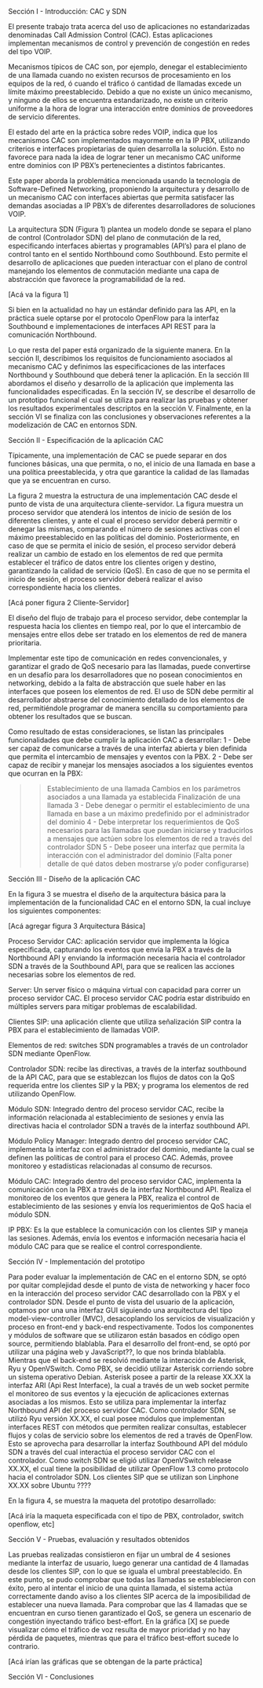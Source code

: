 Sección I - Introducción: CAC y SDN

El presente trabajo trata acerca del uso de aplicaciones no estandarizadas denominadas Call Admission Control (CAC). Estas aplicaciones implementan mecanismos de control y prevención de congestión en redes del tipo VOIP.

Mecanismos típicos de CAC son, por ejemplo, denegar el establecimiento de una llamada cuando no existen recursos de procesamiento en los equipos de la red, ó cuando el tráfico ó cantidad de llamadas excede un límite máximo preestablecido. Debido a que no existe un único mecanismo, y ninguno de ellos se encuentra estandarizado, no existe un criterio uniforme a la hora de lograr una interacción entre dominios de proveedores de servicio diferentes.

El estado del arte en la práctica sobre redes VOIP, indica que los mecanismos CAC son implementados mayormente en la IP PBX, utilizando criterios e interfaces propietarias de quien desarrolla la solución. Esto no favorece para nada la idea de lograr tener un mecanismo CAC uniforme entre dominios con IP PBX’s pertenecientes a distintos fabricantes.

Este paper aborda la problemática mencionada usando la tecnología de Software-Defined Networking, proponiendo la arquitectura y desarrollo de un mecanismo CAC con interfaces abiertas que permita satisfacer las demandas asociadas a IP PBX’s de diferentes desarrolladores de soluciones VOIP.

La arquitectura SDN (Figura 1) plantea un modelo donde se separa el plano de control (Controlador SDN) del plano de conmutación de la red, especificando interfaces abiertas y programables (API’s) para el plano de control tanto en el sentido Northbound como Southbound. Esto permite el desarrollo de aplicaciones que pueden interactuar con el plano de control manejando los elementos de conmutación mediante una capa de abstracción que favorece la programabilidad de la red.

[Acá va la figura 1]

Si bien en la actualidad no hay un estándar definido para las API, en la práctica suele optarse por el protocolo OpenFlow para la interfaz Southbound e implementaciones de interfaces API REST para la comunicación Northbound.

Lo que resta del paper está organizado de la siguiente manera. En la sección II, describimos los requisitos de funcionamiento asociados al mecanismo CAC y definimos las especificaciones de las interfaces Northbound y Southbound que deberá tener la aplicación. En la sección III abordamos el diseño y desarrollo de la aplicación que implementa las funcionalidades especificadas. En la sección IV, se describe el desarrollo de un prototipo funcional el cual se utiliza para realizar las pruebas y obtener los resultados experimentales descriptos en la sección V. Finalmente, en la sección VI se finaliza con las conclusiones y observaciones referentes a la modelización de CAC en entornos SDN.

Sección II - Especificación de la aplicación CAC

Típicamente, una implementación de CAC se puede separar en dos funciones básicas, una que permita, o no, el inicio de una llamada en base a una política preestablecida, y otra que garantice la calidad de las llamadas que ya se encuentran en curso. 

La figura 2 muestra la estructura de una implementación CAC desde el punto de vista de una arquitectura cliente-servidor. La figura muestra un proceso servidor que atenderá los intentos de inicio de sesión de los diferentes clientes, y ante el cual el proceso servidor deberá permitir o denegar las mismas, comparando el número de sesiones activas con el máximo preestablecido en las políticas del dominio. Posteriormente, en caso de que se permita el inicio de sesión, el proceso servidor deberá realizar un cambio de estado en los elementos de red que permita establecer el tráfico de datos entre los clientes origen y destino, garantizando la calidad de servicio (QoS). En caso de que no se permita el inicio de sesión, el proceso servidor deberá realizar el aviso correspondiente hacia los clientes.
 
[Acá poner figura 2 Cliente-Servidor]

El diseño del flujo de trabajo para el proceso servidor, debe contemplar la respuesta hacia los clientes en tiempo real, por lo que el intercambio de mensajes entre ellos debe ser tratado en los elementos de red de manera prioritaria.  

Implementar este tipo de comunicación en redes convencionales, y garantizar el grado de QoS necesario para las llamadas, puede convertirse en un desafío para los desarrolladores que no posean conocimientos en networking, debido a la falta de abstracción que suele haber en las interfaces que poseen los elementos de red. El uso de SDN  debe permitir al desarrollador abstraerse del conocimiento detallado de los elementos de red, permitiéndole programar de manera sencilla su comportamiento para obtener los resultados que se buscan.

Como resultado de estas consideraciones, se listan las principales funcionalidades que debe cumplir la aplicación CAC a desarrollar:
1 -  Debe ser capaz de comunicarse a través de una interfaz abierta y bien definida que permita el intercambio de mensajes y eventos con la PBX. 
2 - Debe ser capaz de recibir y manejar los mensajes asociados a los siguientes eventos que ocurran en la PBX:
>> Establecimiento de una llamada
>> Cambios en los parámetros asociados a una llamada ya establecida
>> Finalización de una llamada
3 - Debe denegar o permitir el establecimiento de una llamada en base a un máximo predefinido por el administrador del dominio
4 - Debe interpretar los requerimientos de QoS necesarios para las llamadas que puedan iniciarse y traducirlos a mensajes que actúen sobre los elementos de red a través del controlador SDN
5 - Debe poseer una interfaz que permita la interacción con el administrador del dominio (Falta poner detalle de qué datos deben mostrarse y/o poder configurarse)

Sección III - Diseño de la aplicación CAC 

En la figura 3 se muestra el diseño de la arquitectura básica para la implementación de la funcionalidad CAC en el entorno SDN, la cual incluye los siguientes componentes:

[Acá agregar figura 3 Arquitectura Básica]

Proceso Servidor CAC: aplicación servidor que implementa la lógica especificada, capturando los eventos que envía la PBX a través de la Northbound API y enviando la información necesaria hacia el controlador SDN a través de la Southbound API, para que se realicen las acciones necesarias sobre los elementos de red.

Server: Un server físico o máquina virtual con capacidad para correr un proceso servidor CAC. El proceso servidor CAC podría estar distribuído en múltiples servers para mitigar problemas de escalabilidad. 

Clientes SIP: una aplicación cliente que utiliza señalización SIP contra la PBX para el establecimiento de llamadas VOIP.

Elementos de red: switches SDN programables a través de un controlador SDN mediante OpenFlow.

Controlador SDN: recibe las directivas, a través de la interfaz southbound de la API CAC,  para que se establezcan los flujos de datos con la QoS requerida entre los clientes SIP y la PBX; y programa los elementos de red utilizando OpenFlow.

Módulo SDN: Integrado dentro del proceso servidor CAC, recibe la información relacionada al establecimiento de sesiones y envía las directivas hacia el controlador SDN a través de la interfaz southbound API.

Módulo Policy Manager: Integrado dentro del proceso servidor CAC, implementa la interfaz con el administrador del dominio, mediante la cual se definen las políticas de control para el proceso CAC. Además, provee monitoreo y estadísticas relacionadas al consumo de recursos.  

Módulo CAC: Integrado dentro del proceso servidor CAC, implementa la comunicación con la PBX a través de la interfaz Northbound API. Realiza el monitoreo de los eventos que genera la PBX,  realiza el control de establecimiento de las sesiones y envía los requerimientos de QoS hacia el módulo SDN.

IP PBX: Es la que establece la comunicación con los clientes SIP y maneja las sesiones. Además, envía los eventos e información necesaria hacia el módulo CAC para que se realice el control correspondiente.

Sección IV - Implementación del prototipo

Para poder evaluar la implementación de CAC en el entorno SDN, se optó por quitar complejidad desde el punto de vista de networking y hacer foco en la interacción del proceso servidor CAC desarrollado con la PBX y el controlador SDN. Desde el punto de vista del usuario de la aplicación, optamos por una una interfaz GUI siguiendo una arquitectura del tipo model-view-controller (MVC), desacoplando los servicios de visualización y proceso en front-end y back-end respectivamente.
Todos los componentes y módulos de software que se utilizaron están basados en código open source, permitiendo blablabla. Para el desarrollo del front-end, se optó por utilizar una página web y JavaScript??, lo que nos brinda blablabla.
Mientras que el back-end se resolvió mediante la interacción de Asterisk, Ryu y OpenVSwitch. 
Como PBX, se decidió utilizar Asterisk corriendo sobre un sistema operativo Debian. Asterisk posee a partir de la release XX.XX la interfaz ARI (Api Rest Interface), la cual a través de un web socket permite el monitoreo de sus eventos y la ejecución de aplicaciones externas asociadas a los mismos. Esto se utiliza para implementar la interfaz Northbound API del proceso servidor CAC.
Como controlador SDN, se utilizó Ryu versión XX.XX, el cual posee módulos que implementan interfaces REST con métodos que permiten realizar consultas, establecer flujos y colas de servicio sobre los elementos de red a través de OpenFlow. Esto se aprovecha para desarrollar la interfaz Southbound API del módulo SDN a través del cual interactúa el proceso servidor CAC con el controlador.
Como switch SDN se eligió utilizar OpenVSwitch release XX.XX, el cual tiene la posibilidad de utilizar OpenFlow 1.3 como protocolo hacia el controlador SDN.
Los clientes SIP que se utilizan son Linphone XX.XX sobre Ubuntu ????

En la figura 4, se muestra la maqueta del prototipo desarrollado:

[Acá iría la maqueta especificada con el tipo de PBX, controlador, switch openflow, etc]


Sección V - Pruebas, evaluación y resultados obtenidos

Las pruebas realizadas consistieron en fijar un umbral de 4 sesiones mediante la interfaz de usuario, luego generar una cantidad de 4 llamadas desde los clientes SIP, con lo que se iguala el umbral preestablecido. En este punto, se pudo comprobar que todas las llamadas se establecieron con éxito, pero al intentar el inicio de una quinta llamada, el sistema actúa correctamente dando aviso a los clientes SIP acerca de la imposibilidad de establecer una nueva llamada.
Para comprobar  que las 4 llamadas que se encuentran en curso tienen garantizado el QoS, se genera un escenario de congestión inyectando tráfico best-effort. En la gráfica [X] se puede visualizar cómo el tráfico de voz resulta de mayor prioridad y no hay pérdida de paquetes, mientras que para el tráfico best-effort sucede lo contrario. 

[Acá irían las gráficas que se obtengan de la parte práctica]


Sección VI - Conclusiones












    

